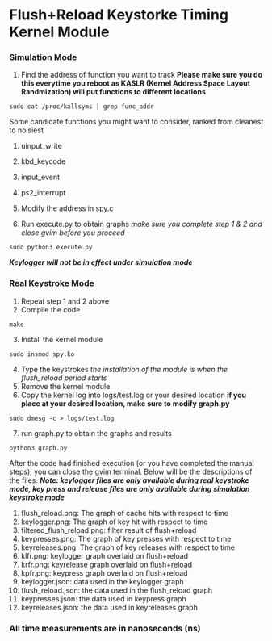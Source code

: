 # Flush+Reload Keystorke Timing Kernel Module 

### Simulation Mode 
1. Find the address of function you want to track **Please make sure you do this everytime you reboot as KASLR (Kernel Address Space Layout Randmization) will put functions to different locations**

```
sudo cat /proc/kallsyms | grep func_addr
```

Some candidate functions you might want to consider, ranked from cleanest to noisiest
1. uinput_write 
2. kbd_keycode
3. input_event
4. ps2_interrupt

2. Modify the address in spy.c
3. Run execute.py to obtain graphs *make sure you complete step 1 & 2 and close gvim before you proceed*

```
sudo python3 execute.py
```

***Keylogger will not be in effect under simulation mode***

### Real Keystroke Mode
1. Repeat step 1 and 2 above
2. Compile the code 
```
make
```
3. Install the kernel module
```
sudo insmod spy.ko
```
4. Type the keystrokes *the installation of the module is when the flush_reload period starts*
5. Remove the kernel module
6. Copy the kernel log into logs/test.log or your desired location **if you place at your desired location, make sure to modify graph.py**
```
sudo dmesg -c > logs/test.log
```
7. run graph.py to obtain the graphs and results 
```
python3 graph.py
```

After the code had finished execution (or you have completed the manual steps), you can close the gvim terminal. Below will be the descriptions of the files. ***Note: keylogger files are only available during real keystroke mode, key press and release files are only available during simulation keystroke mode***
1. flush_reload.png: The graph of cache hits with respect to time
2. keylogger.png: The graph of key hit with respect to time
3. filtered_flush_reload.png: filter result of flush+reload
4. keypresses.png: The graph of key presses with respect to time 
5. keyreleases.png: The graph of key releases with respect to time
6. klfr.png: keylogger graph overlaid on flush+reload
7. krfr.png: keyrelease graph overlaid on flush+reload
8. kpfr.png: keypress graph overlaid on flush+reload 
9. keylogger.json: data used in the keylogger graph 
10. flush_reload.json: the data used in the flush_reload graph
11. keypresses.json: the data used in keypress graph
12. keyreleases.json: the data used in keyreleases graph

### All time measurements are in nanoseconds (ns)
